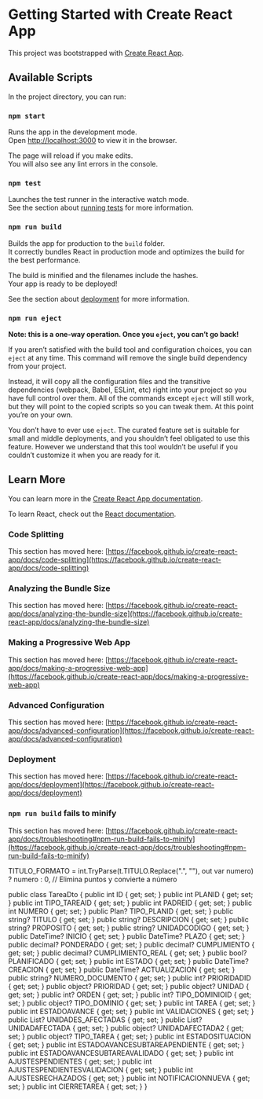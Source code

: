 # Getting Started with Create React App

This project was bootstrapped with [Create React App](https://github.com/facebook/create-react-app).

## Available Scripts

In the project directory, you can run:

### `npm start`

Runs the app in the development mode.\
Open [http://localhost:3000](http://localhost:3000) to view it in the browser.

The page will reload if you make edits.\
You will also see any lint errors in the console.

### `npm test`

Launches the test runner in the interactive watch mode.\
See the section about [running tests](https://facebook.github.io/create-react-app/docs/running-tests) for more information.

### `npm run build`

Builds the app for production to the `build` folder.\
It correctly bundles React in production mode and optimizes the build for the best performance.

The build is minified and the filenames include the hashes.\
Your app is ready to be deployed!

See the section about [deployment](https://facebook.github.io/create-react-app/docs/deployment) for more information.

### `npm run eject`

**Note: this is a one-way operation. Once you `eject`, you can’t go back!**

If you aren’t satisfied with the build tool and configuration choices, you can `eject` at any time. This command will remove the single build dependency from your project.

Instead, it will copy all the configuration files and the transitive dependencies (webpack, Babel, ESLint, etc) right into your project so you have full control over them. All of the commands except `eject` will still work, but they will point to the copied scripts so you can tweak them. At this point you’re on your own.

You don’t have to ever use `eject`. The curated feature set is suitable for small and middle deployments, and you shouldn’t feel obligated to use this feature. However we understand that this tool wouldn’t be useful if you couldn’t customize it when you are ready for it.

## Learn More

You can learn more in the [Create React App documentation](https://facebook.github.io/create-react-app/docs/getting-started).

To learn React, check out the [React documentation](https://reactjs.org/).

### Code Splitting

This section has moved here: [https://facebook.github.io/create-react-app/docs/code-splitting](https://facebook.github.io/create-react-app/docs/code-splitting)

### Analyzing the Bundle Size

This section has moved here: [https://facebook.github.io/create-react-app/docs/analyzing-the-bundle-size](https://facebook.github.io/create-react-app/docs/analyzing-the-bundle-size)

### Making a Progressive Web App

This section has moved here: [https://facebook.github.io/create-react-app/docs/making-a-progressive-web-app](https://facebook.github.io/create-react-app/docs/making-a-progressive-web-app)

### Advanced Configuration

This section has moved here: [https://facebook.github.io/create-react-app/docs/advanced-configuration](https://facebook.github.io/create-react-app/docs/advanced-configuration)

### Deployment

This section has moved here: [https://facebook.github.io/create-react-app/docs/deployment](https://facebook.github.io/create-react-app/docs/deployment)

### `npm run build` fails to minify

This section has moved here: [https://facebook.github.io/create-react-app/docs/troubleshooting#npm-run-build-fails-to-minify](https://facebook.github.io/create-react-app/docs/troubleshooting#npm-run-build-fails-to-minify)


TITULO_FORMATO = int.TryParse(t.TITULO.Replace(".", ""), out var numero) ? numero : 0, // Elimina puntos y convierte a número

public class TareaDto
{
    public int ID { get; set; }
    public int PLANID { get; set; }
    public int TIPO_TAREAID { get; set; }
    public int PADREID { get; set; }
    public int NUMERO { get; set; }
    public Plan? TIPO_PLANID { get; set; }
    public string? TITULO { get; set; }
    public string? DESCRIPCION { get; set; }
    public string? PROPOSITO { get; set; }
    public string? UNIDADCODIGO { get; set; }
    public DateTime? INICIO { get; set; }
    public DateTime? PLAZO { get; set; }
    public decimal? PONDERADO { get; set; }
    public decimal? CUMPLIMIENTO { get; set; }
    public decimal? CUMPLIMIENTO_REAL { get; set; }
    public bool? PLANIFICADO { get; set; }
    public int ESTADO { get; set; }
    public DateTime? CREACION { get; set; }
    public DateTime? ACTUALIZACION { get; set; }
    public string? NUMERO_DOCUMENTO { get; set; }
    public int? PRIORIDADID { get; set; }
    public object? PRIORIDAD { get; set; }
    public object? UNIDAD { get; set; }
    public int? ORDEN { get; set; }
    public int? TIPO_DOMINIOID { get; set; }
    public object? TIPO_DOMINIO { get; set; }
    public int TAREA { get; set; }
    public int ESTADOAVANCE { get; set; }
    public int VALIDACIONES { get; set; }
    public List<object>? UNIDADES_AFECTADAS { get; set; }
    public List<object>? UNIDADAFECTADA { get; set; }
    public object? UNIDADAFECTADA2 { get; set; }
    public object? TIPO_TAREA { get; set; }
    public int ESTADOSITUACION { get; set; }
    public int ESTADOAVANCESUBTAREAPENDIENTE { get; set; }
    public int ESTADOAVANCESUBTAREAVALIDADO { get; set; }
    public int AJUSTESPENDIENTES { get; set; }
    public int AJUSTESPENDIENTESVALIDACION { get; set; }
    public int AJUSTESRECHAZADOS { get; set; }
    public int NOTIFICACIONNUEVA { get; set; }
    public int CIERRETAREA { get; set; }
}
